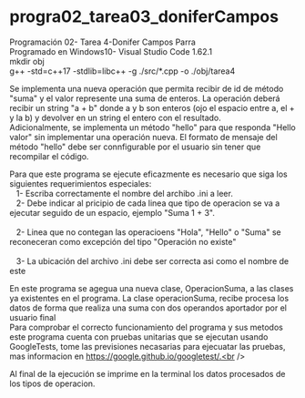 
# progra02_tarea03_doniferCampos
Programación 02- Tarea 4-Donifer Campos Parra <br />
Programado en Windows10- Visual Studio Code 1.62.1 <br />
mkdir obj <br />
g++ -std=c++17 -stdlib=libc++ -g ./src/*.cpp -o ./obj/tarea4 <br /> 



Se implementa una nueva operación que permita recibir de id de método "suma" y el valor represente una suma de enteros. La operación deberá recibir un string "a + b" donde a y b son enteros (ojo el espacio entre a, el + y la b) y devolver en un string el entero con el resultado.<br />
Adicionalmente, se implementa un método "hello" para que responda "Hello valor" sin implementar una operación nueva. El formato de mensaje del método "hello" debe ser  connfigurable por el usuario sin tener que recompilar el código.<br />

Para que este programa se ejecute eficazmente es necesario que siga los siguientes requerimientos especiales:<br />
&nbsp;&nbsp;&nbsp;1- Escriba correctamente el nombre del archibo .ini a leer.<br />
&nbsp;&nbsp;&nbsp;2- Debe indicar al pricipio de cada linea que tipo de operacion se va a ejecutar seguido de un espacio, ejemplo "Suma 1 + 3".<br />  
&nbsp;&nbsp;&nbsp;2- Linea que no contegan las operacioens "Hola", "Hello" o "Suma" se reconeceran como excepción del tipo "Operación no existe"<br />  
&nbsp;&nbsp;&nbsp;3- La ubicación del archivo .ini debe ser correcta asi como el nombre de este<br />

 En este programa se agegua una nueva clase, OperacionSuma, a las clases ya existentes en el programa. La clase operacionSuma, recibe procesa los datos de forma que realiza una suma con dos operandos aportador por el usuario final <br />
 Para comprobar el correcto funcionamiento del programa y sus metodos este programa cuenta con pruebas unitarias que se ejecutan usando GoogleTests, tome las previsiones necasarias para ejecuatar las pruebas, mas informacion en https://google.github.io/googletest/.<br />

Al final de la ejecución se imprime en la terminal los datos procesados de los tipos de operacion. <br />